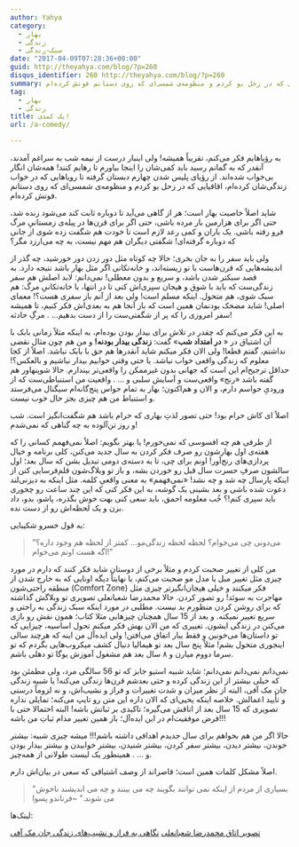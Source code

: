 ```yaml
---
author: Yahya
category:
  - بهار
  - زندگی
  - سبک-زندگی
date: "2017-04-09T07:28:36+00:00"
guid: http://theyahya.com/blog/?p=260
disqus_identifier: 260 http://theyahya.com/blog/?p=260
summary: به رؤیاهایم فکر می‌کنم، تقریباً همیشه! ولی اینبار درست از نیمه شب به سراغم آمدند، آنقدر که به گمانم رسید باید کمی‌شان را اینجا بیاورم تا رهایم کنند! همه‌شان انگار بی‌خواب شده‌اند. از رؤیای پلیس شدن چهارم دبستان گرفته تا رویاهایی که در خواب زندگی‌شان کرده‌ام، اقاقیایی که در زحل بو کردم و منظومه‌ی شمسی‌ای که روی دستانم فوتش کرده‌ام.
tag:
  - بهار
  - زندگی
title: یک کمدی!
url: /a-comedy/

---
```

به رؤیاهایم فکر می‌کنم، تقریباً همیشه! ولی اینبار درست از نیمه شب به سراغم آمدند، آنقدر که به گمانم رسید باید کمی‌شان را اینجا بیاورم تا رهایم کنند! همه‌شان انگار بی‌خواب شده‌اند. از رؤیای پلیس شدن چهارم دبستان گرفته تا رویاهایی که در خواب زندگی‌شان کرده‌ام، اقاقیایی که در زحل بو کردم و منظومه‌ی شمسی‌ای که روی دستانم فوتش کرده‌ام.

شاید اصلاً خاصیت بهار است؛ هر از گاهی می‌آید تا دوباره ثابت کند می‌شود زنده‌ شد، حتی اگر برای هزارمین بار مرده باشی، حتی اگر برای قرن‌ها در پیله‌ی زمستانیِ مرگ فرو رفته باشی. یک باران و کمی رعد لازم است تا خودت هم شگفت زده شوی از جانی که دوباره گرفته‌ای! شگفتی دیگران هم مهم نیست، به چه می‌ارزد مگر؟

ولی باید سفر را به جان بخری؛ حالا چه کوتاه مثل دور زدن دور خورشید، چه گذر از اندیشه‌هایی که قرن‌هاست با تو زیسته‌اند، و خانه‌تکانی اگر مثل بهار باشد نتیجه دارد. به قصد سبکتر شدن باشد، و سریع و بدون معطلی! نمی‌دانم: لابد اصلش هم سفر زندگی‌ست که باید با شوق و هیجان سپری‌اش کنی تا در انتها، با خانه‌تکانیِ مرگ: هم سبک شوی، هم متحول. اینکه مسلم است! ولی بعد از آنم باز سفری هست؟! معمای اصلی! شاید مضحک بودنمان همین است که باز آنجا هم به بعدی‌اش فکر کنیم، تا همیشه سفر امروزی را که پر از شگفتی‌ست را از دست بدهیم… . مرگِ حادثه!

به این فکر می‌کنم که چقدر در تلاش برای بیدار بودن بوده‌ام، به اینکه مثلاً زمانی بابک با آن اشتیاق در « **در امتداد شب**» گفت:‌ **زندگی بیدار بودنه!** و من هم چون مثال نقضی نداشتم، گفتم قطعا! ولی الان فکر میکنم شاید آنقدرها هم حق با بابک نباشد. اصلاً از کجا معلوم که زندگی واقعی خواب نباشد. یا حتی وقتی خوابیم بیدار نباشیم و بالعکس؟! حداقل ترجیح‌ام این است که جهانی بدون غیرممکن را واقعی‌تر بپندارم. حالا شوپنهاور هم گفته باشد «رنج» واقعی‌ست و آسایش سلبی و … . واقعیت من استنباطی‌ست که از ورودیِ حواسم دارم، و الان و هم‌اکنون؛ بهار به تمام حواس پنج‌گانه‌ام سیگنال می‌فرستد و استنباط من هم چیزی بجز حال خوب نیست.

اصلاً ای کاش حرام بود! حتی تصور لذتِ بهاری که حرام باشد هم شگفت‌انگیز است. شب و روز تن‌آلوده به چه گناهی که نمی‌شدم!

از طرفی هم چه افسوسی که نمی‌خورم! یا بهتر بگویم:‌ اصلاً نمی‌فهمم کسانی را که هفته‌ی اول بهارشون رو صرف فکر کردن به سال جدید می‌کنن، کلی برنامه و خیال پردازی‌های رنج‌آور! اونم برای چی، تا به دسته‌ی دومی تبدیل بشن که سال بعد؛ اول سالشون صرفِ حسرت سال قبل رو خوردن بشه، و باز تو وبلاگ‌شون قلم‌فرسایی کنن از اینکه پارسال چه شد و چه نشد! «نمی‌فهمم» به معنی واقعیِ کلمه. مثل اینکه به دیزنی‌لند دعوت شده باشی و بعد بشینی یک گوشه، به این فکر کنی که این چند ساعت رو چجوری باید سپری کنم!؟ خُب معلومه احمق، باید سعی کنی بهت خوش بگذره، پاشو، بدو، داد بزن و یک لحظه‌اش رو از دست نده.

به قول خسرو شکیبایی:‌

> "می‌دونی چی می‌خوام؟ لحظه لحظه زندگی‌مو… کمتر از لحظه هم وجود داره؟ اگه هست اونم می‌خوام!"

من کلی از تغییر صحبت کردم و مثلاً برخی از دوستان شاید فکر کنند که دارم در مورد چیزی مثل تغییر مبل یا مدل مو صحبت می‌کنم، یا نهایتاً دیگه اونایی که به خارج شدن از منطقه راحتی‌شون (Comfort Zone) فکر میکنند و خیلی هیجان‌انگیزتر چیزی مثل مهاجرت به سوئد! رو تصور کردن. حالا محمدرضا شعبانعلی تصویری تو وبلاگش گذاشته که برای روشن کردن منظورم بد نیست. مطلبی در مورد اینکه سبک زندگی به راحتی و سریع تغییر نمیکنه. و بعد از 15 سال همچنان چیزهایی مثلا کتاب؛ همون نقش رو بازی می‌کنن در زندگی ایشون. تغییری که من الان بهش فکر میکنم تحول اساسیه، چیزایی که تو داستان‌ها می‌خونین و فقط یبار اتفاق می‌افتن! ولی ایده‌آل من اینه که هرچند سالی اینجوری متحول بشم! مثلاً پنج سال بعد تو هیمالیا دنبال کشف میکروب‌هایی بگردم که تو سرما دووم میارن و ۸ سال بعد هم مشغول آموزش یوگا تو دهلی باشم.

نمی‌دانم نمی‌دانم نمی‌دانم؛ شاید شبیه استیو جابز که تو 56 سالگی مرد، ولی مطمئن بود که خیلی بیشتر از این زندگی کرده و حتی بعدشم قرن‌ها زندگی می‌کنه! یا شبیه زندگی جان مک آفی، البته از نظر میزان و شدت تغییرات و فراز و نشیب‌اش، و نه لزوماً درستی و تأیید اعمالش. خلاصه اینکه یحیی‌ای که الان داره این متن رو تایپ می‌کنه؛ تمایلی نداره تصویری که 15 سال بعد از اتاقش می‌گیره؛ تاکیدی بر ثباتش باشه! البته احتمالا حتی با فرض موفقیت‌ام در این ایده‌آل؛ باز همین تغییر مدام ثباتِ من باشه!!!

حالا اگر من هم بخواهم برای سال جدیدم اهدافی داشته باشم!!! میشه چیزی شبیه: بیشتر خوندن، بیشتر دیدن، بیشتر سفر کردن، بیشتر شنیدن، بیشتر خوابیدن و بیشتر بیدار بودن و … . همینطور یک لیست طولانی از همه‌چیز.

اصلاً مشکل کلمات همین است؛ قاصراند از وصف اشتیاقی که سعی در بیان‌اش دارم.

> "بسیاری از مردم از اینکه نمی توانند بگویند چه می بینند و چه می اندیشند ناخوش می شوند." ~فرناندو پسوا

لینک‌ها:

[تصویر اتاق محمدرضا شعبانعلی](http://mrshabanali.com/%D8%AA%D8%B5%D9%88%DB%8C%D8%B1-%D8%A7%D8%AA%D8%A7%D9%82-%D9%82%D8%AF%DB%8C%D9%85%DB%8C-%D9%85%D9%86/) [نگاهی به فراز و نشیب‌های زندگی جان مک آفی](http://digiato.com/?p=63093)

